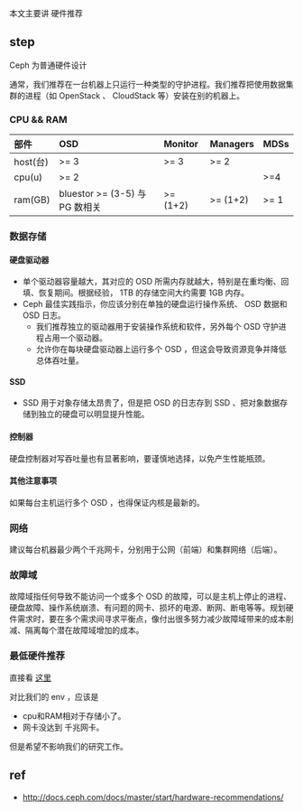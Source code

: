 
本文主要讲 硬件推荐

## step

Ceph 为普通硬件设计

通常，我们推荐在一台机器上只运行一种类型的守护进程。我们推荐把使用数据集群的进程（如 OpenStack 、 CloudStack 等）安装在别的机器上。

### CPU && RAM

| 部件   |    OSD      |  Monitor | Managers | MDSs |
|:----------|:-------------|:-------------|:-------------|:------|
| host(台) |  >= 3  | >= 3 | >= 2|  |
| cpu(u) |  >= 2  |   |  | >=4  |
| ram(GB) | bluestor >= (3-5) 与 PG 数相关  | >= (1+2)  | >= (1+2) | >= 1  |

### 数据存储

#### 硬盘驱动器

- 单个驱动器容量越大，其对应的 OSD 所需内存就越大，特别是在重均衡、回填、恢复期间。根据经验， 1TB 的存储空间大约需要 1GB 内存。
- Ceph 最佳实践指示，你应该分别在单独的硬盘运行操作系统、 OSD 数据和 OSD 日志。
    - 我们推荐独立的驱动器用于安装操作系统和软件，另外每个 OSD 守护进程占用一个驱动器。
    - 允许你在每块硬盘驱动器上运行多个 OSD ，但这会导致资源竞争并降低总体吞吐量。

#### SSD

- SSD 用于对象存储太昂贵了，但是把 OSD 的日志存到 SSD 、把对象数据存储到独立的硬盘可以明显提升性能。 

#### 控制器

硬盘控制器对写吞吐量也有显著影响，要谨慎地选择，以免产生性能瓶颈。

#### 其他注意事项

如果每台主机运行多个 OSD ，也得保证内核是最新的。


### 网络

建议每台机器最少两个千兆网卡，分别用于公网（前端）和集群网络（后端）。

### 故障域
故障域指任何导致不能访问一个或多个 OSD 的故障，可以是主机上停止的进程、硬盘故障、操作系统崩溃、有问题的网卡、损坏的电源、断网、断电等等。规划硬件需求时，要在多个需求间寻求平衡点，像付出很多努力减少故障域带来的成本削减、隔离每个潜在故障域增加的成本。

### 最低硬件推荐

直接看 [这里](http://docs.ceph.com/docs/master/start/hardware-recommendations/#minimum-hardware-recommendations)

对比我们的 env ，应该是

- cpu和RAM相对于存储小了。
- 网卡没达到 千兆网卡。

但是希望不影响我们的研究工作。

## ref

- http://docs.ceph.com/docs/master/start/hardware-recommendations/